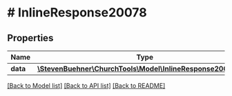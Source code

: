 # # InlineResponse20078

## Properties

Name | Type | Description | Notes
------------ | ------------- | ------------- | -------------
**data** | [**\StevenBuehner\ChurchTools\Model\InlineResponse20078Data**](InlineResponse20078Data.md) |  | [optional]

[[Back to Model list]](../../README.md#models) [[Back to API list]](../../README.md#endpoints) [[Back to README]](../../README.md)
